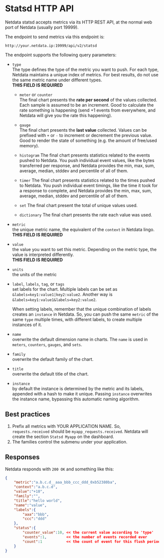 # Statsd HTTP API

Netdata statsd accepts metrics via its HTTP REST API, at the normal web port of Netdata (usually port 19999).

The endpoint to send metrics via this endpoint is:

```
http://your.netdata.ip:19999/api/v2/statsd
```

The endpoint supports the following query parameters:

- `type`<br/>
  The type defines the type of the metric you want to push. For each type, Netdata maintains a unique index of metrics. For best results, do not use the same metric name under different types.
  <br/>**THIS FIELD IS REQUIRED**

  - `meter` or `counter`<br/>
    The final chart presents the **rate per second** of the values collected. Each sample is assumed to be an increment. Good to calculate the rate something is happening (send +1 events from everywhere, and Netdata will give you the rate this happening).
    
  - `gauge`<br/>
    The final chart presents the **last value** collected. Values can be prefixed with `+` or `-` to increment or decrement the previous value. Good to render the state of something (e.g. the amount of free/used memory).
  
  - `histogram`
    The final chart presents statistics related to the events pushed to Netdata. You push individual event values, like the bytes transferred per response, and Netdata provides the min, max, sum, average, median, stddev and percentile of all of them.
  
  - `timer`
    The final chart presents statistics related to the times pushed to Netdata. You push individual event timings, like the time it took for a response to complete, and Netdata provides the min, max, sum, average, median, stddev and percentile of all of them.
  
  - `set`
    The final chart present the total of unique values used.
    
  - `dictionary`
    The final chart presents the rate each value was used.


- `metric`<br/>
  the unique metric name, the equivalent of the `context` in Netdata lingo.
  <br/>**THIS FIELD IS REQUIRED**

- `value`<br/>
  the value you want to set this metric. Depending on the metric type, the value is interpreted differently.
  <br/>**THIS FIELD IS REQUIRED**

- `units`<br/>
  the units of the metric

- `label`, `labels`, `tag`, or `tags`<br/>
  set labels for the chart. Multiple labels can be set as `&labels=key1:value1|key2:value2`. Another way is `&labels=key1:value1&labels=key2:value2`.

  When setting labels, remember that the unique combination of labels creates an `instance` in Netdata. So, you can push the same `metric` of the same `type` multiple times, with different labels, to create multiple instances of it.

- `name`<br/>
  overwrite the default dimension name in charts.
  The `name` is used in `meters`, `counters`, `gauges`, and `sets`.

- `family`<br/>
  overwrite the default family of the chart.

- `title`<br/>
  overwrite the default title of the chart.

- `instance`<br/>
  by default the instance is determined by the metric and its labels, appended with a hash to make it unique.
  Passing `instance` overwrites the instance name, bypassing this automatic naming algorithm.

## Best practices

1. Prefix all metrics with YOUR APPLICATION NAME. So, `requests.received` should be `myapp_requests.received`. Netdata will create the section `Statsd Myapp` on the dashboard.
2. The families control the submenu under your application.

## Responses

Netdata responds with `200 OK` and something like this:

```json
{
    "metric":"a.b.c.d__aaa_bbb_ccc_ddd_0xb52380ba",
    "context":"a.b.c.d",
    "value":"+10",
    "family":"",
    "title":"hello world",
    "name":"value",
    "labels":{
        "aaa":"bbb",
        "ccc":"ddd"
    },
    "status":{
        "counter_value":10, << the current value according to 'type'
        "events":1,         << the number of events recorded ever
        "count":1           << the count of event for this flush period
    }
}
```

